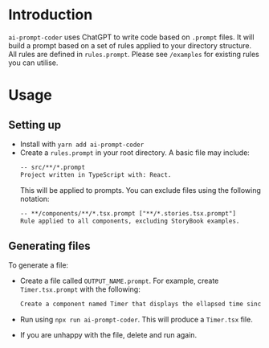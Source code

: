 # Introduction

`ai-prompt-coder` uses ChatGPT to write code based on `.prompt` files. It will
build a prompt based on a set of rules applied to your directory structure.
All rules are defined in `rules.prompt`. Please see `/examples` for existing
rules you can utilise.

# Usage

## Setting up

- Install with `yarn add ai-prompt-coder`
- Create a `rules.prompt` in your root directory. A basic file may include:
  ```txt
  -- src/**/*.prompt
  Project written in TypeScript with: React.
  ```
  This will be applied to prompts. You can exclude files using the following notation:
  ```txt
  -- **/components/**/*.tsx.prompt ["**/*.stories.tsx.prompt"]
  Rule applied to all components, excluding StoryBook examples.
  ```

## Generating files

To generate a file:

- Create a file called `OUTPUT_NAME.prompt`. For
  example, create `Timer.tsx.prompt` with the following:

  ```txt
  Create a component named Timer that displays the ellapsed time since started.
  ```

- Run using `npx run ai-prompt-coder`. This will produce a `Timer.tsx` file.
- If you are unhappy with the file, delete and run again.
